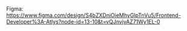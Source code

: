 Figma: https://www.figma.com/design/S4bZXDniOieMhyGIpTnVu5/Frontend-Developer%3A-Atlys?node-id=13-10&t=vQJnvjvAZ71Wy1EL-0
